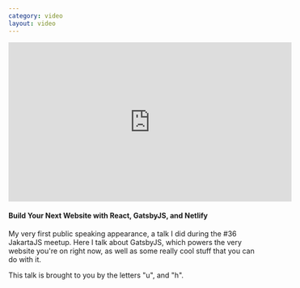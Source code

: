 ```yaml
---
category: video
layout: video
---
```


<iframe width="560" height="315" src="https://www.youtube-nocookie.com/embed/2-UdpRZEMfk" frameborder="0" allowfullscreen></iframe>

#### Build Your Next Website with React, GatsbyJS, and Netlify

My very first public speaking appearance, a talk I did during the #36 JakartaJS meetup. Here I talk about GatsbyJS, which powers the very website you're on right now, as well as some really cool stuff that you can do with it.

This talk is brought to you by the letters "u", and "h".
